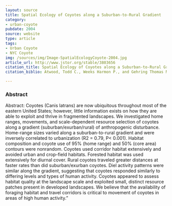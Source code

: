 ```yaml
---
layout: source
title: Spatial Ecology of Coyotes along a Suburban-to-Rural Gradient
category: 
- urban-coyote
pubdate: 2004
source: website
type: article
tags:
- Urban Coyote
- NYC Coyote
img: /sources/img/Image-SpatialEcologyCoyote-2004.jpg
article_url: http://www.jstor.org/stable/3803656
citation_title: Spatial Ecology of Coyotes along a Suburban-to-Rural Gradient
citation_biblio: Atwood, Todd C., Weeks Harmon P., and Gehring Thomas M. "Spatial Ecology of Coyotes along a Suburban-to-Rural Gradient." The Journal of Wildlife Management 68, no. 4 (2004) 1000-009. http://www.jstor.org/stable/3803656.

---
```


### Abstract
Abstract: Coyotes (Canis latrans) are now ubiquitous throughout most of the eastern United States; however, little information exists on how they are able to exploit and thrive in fragmented landscapes. We investigated home ranges, movements, and scale-dependent resource selection of coyotes along a gradient (suburban/exurban/rural) of anthropogenic disturbance. Home-range sizes varied along a suburban-to-rural gradient and were inversely correlated to urbanization (R2 = 0.79, P< 0.001). Habitat composition and coyote use of 95% (home range) and 50% (core area) contours were nonrandom. Coyotes used corridor habitat extensively and avoided urban and crop-field habitats. Forested habitat was used extensively for diurnal cover. Rural coyotes traveled greater distances at faster rates than did suburban/exurban coyotes. Diel activity patterns were similar along the gradient, suggesting that coyotes responded similarly to differing levels and types of human activity. Coyotes appeared to assess habitat quality at the landscape scale and exploited small, distinct resource patches present in developed landscapes. We believe that the availability of foraging habitat and travel corridors is critical to movement of coyotes in areas of high human activity.”
